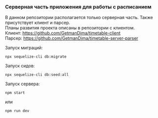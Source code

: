 ### Серверная часть приложения для работы с расписанием

В данном репозитории располагается только серверная часть. Также присутствует клиент и парсер.  
Планы развития проекта описаны в репозитории с клиентом.  
Клиент: https://github.com/GetmanDima/timetable-client  
Парсер: https://github.com/GetmanDima/timetable-server-parser  

Запуск миграций:
```
npx sequelize-cli db:migrate
```
Запуск сидов:
```
npx sequelize-cli db:seed:all
```
Запуск сервера:
```
npm start
```
или
```
npm run dev
```
